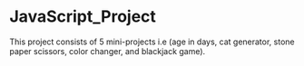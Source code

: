 # JavaScript_Project
This project consists of 5 mini-projects i.e (age in days, cat generator, stone paper scissors, color changer, and blackjack game).
